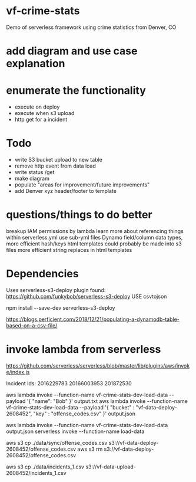 # vf-crime-stats
Demo of serverless framework using crime statistics from Denver, CO

# add diagram and use case explanation

# enumerate the functionality
- execute on deploy
- execute when s3 upload
- http get for a incident

# Todo
- write S3 bucket upload to new table
- remove http event from data load
- write status /get
- make diagram
- populate "areas for improvement/future improvements"
- add Denver xyz header/footer to template

# questions/things to do better
breakup IAM permissions by lambda
learn more about referencing things within serverless.yml
use sub-yml files
Dynamo field/column data types, more efficient hash/keys
html templates could probably be made into s3 files
more efficient string replaces in html templates

# Dependencies
Uses serverless-s3-deploy plugin found: https://github.com/funkybob/serverless-s3-deploy
USE csvtojson

npm install --save-dev serverless-s3-deploy

https://blogs.perficient.com/2018/12/21/populating-a-dynamodb-table-based-on-a-csv-file/



# invoke lambda from serverless
https://github.com/serverless/serverless/blob/master/lib/plugins/aws/invoke/index.js

Incident Ids:
2016229783
20166003953
201872530

aws lambda invoke --function-name vf-crime-stats-dev-load-data --payload '{ "name": "Bob" }' output.txt
aws lambda invoke --function-name vf-crime-stats-dev-load-data --payload '{ "bucket" : "vf-data-deploy-2608452", "key" : "offense_codes.csv" }' output.json


aws lambda invoke --function-name vf-crime-stats-dev-load-data  output.json
serverless invoke --function-name load-data

aws s3 cp ./data/sync/offense_codes.csv s3://vf-data-deploy-2608452/offense_codes.csv
aws s3 rm s3://vf-data-deploy-2608452/offense_codes.csv

aws s3 cp ./data/incidents_1.csv s3://vf-data-upload-2608452/incidents_1.csv
